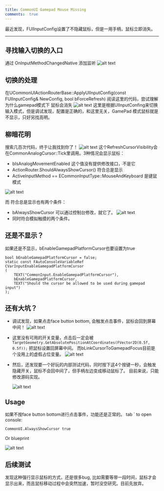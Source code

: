 ```yaml
---
title: CommonUI Gamepad Mouse Missing
comments:  true
---
```


最近发现，FUIInputConfig设置了不隐藏鼠标，但是一用手柄，鼠标立即消失。

---

## 寻找输入切换的入口
通过 OnInputMethodChangedNative 添加监听
![alt text](../../assets/images/06HandleInputChange_image.webp)

## 切换的处理
在UCommonUIActionRouterBase::ApplyUIInputConfig(const FUIInputConfig& NewConfig, bool bForceRefresh)
阅读这里的代码，尝试理解为什么gamepad模式下 鼠标会消失
![alt text](../../assets/images/06HandleInputChange_image-1.webp)
这里是根据UIInputConfing来切换输入模式，但是调试发现，配置是正确的，和这里无关，GamePad 模式鼠标就是不显示，只好另找高明。

## 柳暗花明
搜索几百次代码，终于让我找到你了！
![alt text](../../assets/images/06HandleInputChange_image-3.webp)
这个RefreshCursorVisibility会在CommonAnalogCursor::Tick里调用。3种情况会显示鼠标：

- bIsAnalogMovementEnabled 这个值没有提供修改接口，不是它
- ActionRouter.ShouldAlwaysShowCursor() 符合总是显示
- ActiveInputMethod == ECommonInputType::MouseAndKeyboard 是键鼠模式



![alt text](../../assets/images/06HandleInputChange_image-2.webp)

而 符合总是显示也有两个条件：

- bAlwaysShowCursor 可以通过控制台修改，就它了。
  ![alt text](../../assets/images/06HandleInputChange_image-4.webp)  
- 同时符合模拟触摸的两个条件。  

## 还是不显示？
如果还是不显示，bEnableGamepadPlatformCursor也要设置为true
```
bool bEnableGamepadPlatformCursor = false;
static const FAutoConsoleVariableRef CVarInputEnableGamepadPlatformCursor
(
	TEXT("CommonInput.EnableGamepadPlatformCursor"),
	bEnableGamepadPlatformCursor,
	TEXT("Should the cursor be allowed to be used during gamepad input")
);

```

## 还有大坑？

-  调试发现，如果点击face button bottom, 会触发点击事件，鼠标会回到屏幕中间！
   ![alt text](../../assets/images/06HandleInputChange_image-7.webp) 

- 这里没有可用的开关变量，点击后一定会被`TargetGeometry.GetAbsolutePositionAtCoordinates(FVector2D(0.5f, 0.5f));` 把鼠标设置回屏幕中间。
而bLinkCursorToGamepadFocus目前是个没用上的虚假占位变量。
   ![alt text](../../assets/images/06HandleInputChange_image-8.webp)
- 然后，还发现要一个好玩的内部测试代码，同时按下这4个按键一秒，会触发隐藏开关，鼠标不会回中间了，但手柄左边变成移动鼠标了。
目前来说，只能修改源码实现。

  ![alt text](../../assets/images/06HandleInputChange_image-6.webp)

## Usage
如果不按face button bottom进行点击事件，功能还是正常的。
tab ` to open console:
``` sh
CommonUI.AlwaysShowCursor true
```

Or blueprint



![alt text](../../assets/images/06HandleInputChange_image-5.webp)


## 后续测试
发现这种强行显示鼠标的方式，还是很多bug, 比如需要等带一段时间，鼠标才会显示出来，而且鼠标移动过程中会突然加速，暂时没空研究。目前先放弃。
